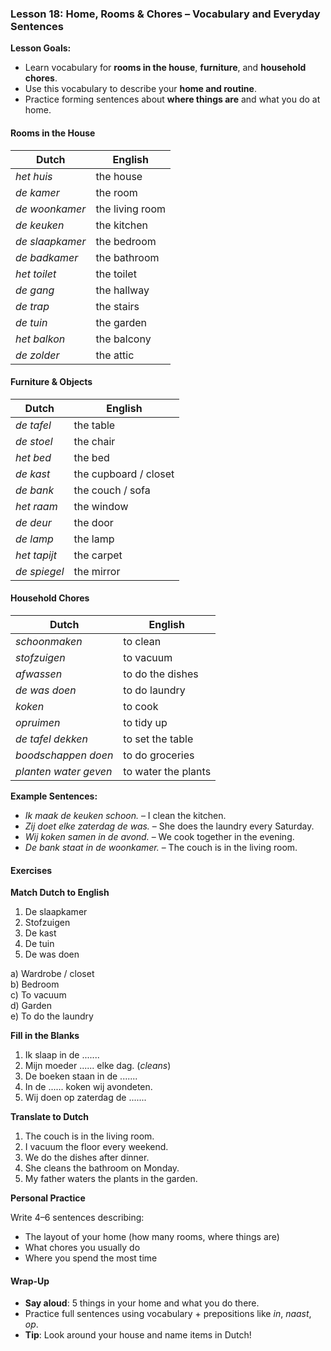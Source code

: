 ### Lesson 18: Home, Rooms & Chores – Vocabulary and Everyday Sentences
**Lesson Goals:**
- Learn vocabulary for **rooms in the house**, **furniture**, and **household chores**.  
- Use this vocabulary to describe your **home and routine**.  
- Practice forming sentences about **where things are** and what you do at home.  

#### Rooms in the House

| Dutch         | English           |
|-------------------|-----------------------|
| _het huis_          | the house             |
| _de kamer_          | the room              |
| _de woonkamer_      | the living room       |
| _de keuken_         | the kitchen           |
| _de slaapkamer_     | the bedroom           |
| _de badkamer_       | the bathroom          |
| _het toilet_        | the toilet            |
| _de gang_           | the hallway           |
| _de trap_           | the stairs            |
| _de tuin_           | the garden            |
| _het balkon_        | the balcony           |
| _de zolder_         | the attic             |

#### Furniture & Objects

| Dutch        | English        |
|------------------|--------------------|
| _de tafel_         | the table          |
| _de stoel_         | the chair          |
| _het bed_          | the bed            |
| _de kast_          | the cupboard / closet |
| _de bank_          | the couch / sofa   |
| _het raam_         | the window         |
| _de deur_          | the door           |
| _de lamp_          | the lamp           |
| _het tapijt_       | the carpet         |
| _de spiegel_       | the mirror         |

#### Household Chores

| Dutch                 | English              |
|---------------------------|--------------------------|
| _schoonmaken_               | to clean                 |
| _stofzuigen_                | to vacuum                |
| _afwassen_                  | to do the dishes         |
| _de was doen_               | to do laundry            |
| _koken_                     | to cook                  |
| _opruimen_                  | to tidy up               |
| _de tafel dekken_           | to set the table         |
| _boodschappen doen_         | to do groceries          |
| _planten water geven_       | to water the plants      |

**Example Sentences:**
- *Ik maak de keuken schoon.* – I clean the kitchen.  
- *Zij doet elke zaterdag de was.* – She does the laundry every Saturday.  
- *Wij koken samen in de avond.* – We cook together in the evening.  
- *De bank staat in de woonkamer.* – The couch is in the living room.

#### Exercises

**Match Dutch to English**

1. De slaapkamer  
2. Stofzuigen  
3. De kast  
4. De tuin  
5. De was doen  

a) Wardrobe / closet  
b) Bedroom  
c) To vacuum  
d) Garden  
e) To do the laundry  

**Fill in the Blanks**

1. Ik slaap in de .......  
2. Mijn moeder ...... elke dag. (*cleans*)  
3. De boeken staan in de .......  
4. In de ...... koken wij avondeten.  
5. Wij doen op zaterdag de .......

**Translate to Dutch**

1. The couch is in the living room.  
2. I vacuum the floor every weekend.  
3. We do the dishes after dinner.  
4. She cleans the bathroom on Monday.  
5. My father waters the plants in the garden.

**Personal Practice**

Write 4–6 sentences describing:
- The layout of your home (how many rooms, where things are)
- What chores you usually do
- Where you spend the most time

#### Wrap-Up
- **Say aloud**: 5 things in your home and what you do there.  
- Practice full sentences using vocabulary + prepositions like *in*, *naast*, *op*.  
- **Tip**: Look around your house and name items in Dutch!
